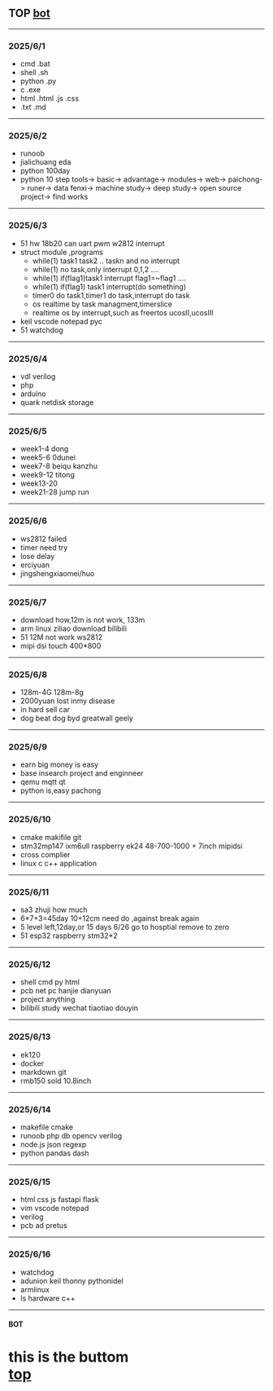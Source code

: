 ## TOP [bot](#bot)
---
### 2025/6/1
- cmd .bat 
- shell .sh
- python .py
- c .exe
- html .html .js .css
- .txt .md
---
### 2025/6/2
- runoob
- jialichuang eda
- python 100day
- python 10 step tools-> basic-> advantage-> modules-> web-> paichong-> runer-> data fenxi-> machine study-> deep study-> open source project-> find works
---
### 2025/6/3
- 51 hw 18b20 can uart pwm w2812 interrupt 
- struct module ,programs
	- while(1) task1 task2 .. taskn and  no interrupt
    - while(1) no task,only interrupt 0,1,2 ....
    - while(1) if(flag1)task1   interrupt flag1=~flag1 ....
    - while(1) if(flag1) task1 interrupt(do something)
    - timer0 do task1,timer1 do task,interrupt do task
    - os realtime by task managment,timerslice
    - realtime os by interrupt,such as freertos ucosII,ucosIII
- keil vscode notepad pyc
- 51 watchdog
---
### 2025/6/4
- vdl verilog 
- php
- arduino
- quark netdisk storage
---
### 2025/6/5
- week1-4 dong
- week5-6 0dunei
- week7-8 beiqu kanzhu
- week9-12 titong
- week13-20
- week21-28 jump run
---
### 2025/6/6
- ws2812 failed 
- timer need try 
- lose delay
- erciyuan
- jingshengxiaomei/huo
---
### 2025/6/7
- download how,12m is not work, 133m
- arm linux ziliao download bilibili 
- 51 12M not work ws2812
- mipi dsi touch 400*800
---
### 2025/6/8
- 128m-4G 128m-8g 
- 2000yuan lost inmy disease 
- in hard sell car
- dog beat dog byd greatwall geely
---
### 2025/6/9
- earn big money is easy
- base insearch project and enginneer 
- qemu mqtt qt
- python is,easy pachong
---
### 2025/6/10
- cmake makifile git
- stm32mp147 ixm6ull raspberry ek24 48-700-1000 + 7inch mipidsi
- cross complier 
- linux c c++ application
---
### 2025/6/11
- sa3 zhuji how much
- 6*7+3=45day 10+12cm need do ,against break again
- 5 level left,12day,or 15 days 6/26 go to hosptial remove to zero
- 51 esp32 raspberry stm32*2 
---
### 2025/6/12
- shell cmd py html
- pcb net pc hanjie dianyuan
- project anything
- bilibili study wechat tiaotiao douyin
---
### 2025/6/13
- ek120
- docker
- markdown git
- rmb150 sold 10.8inch
---
### 2025/6/14
- makefile cmake
- runoob php db opencv verilog
- node.js json regexp 
- python pandas dash 
---
### 2025/6/15
- html css js fastapi flask
- vim vscode notepad
- verilog
- pcb ad pretus
---
### 2025/6/16
- watchdog
- adunion keil thonny pythonidel
- armlinux
- ls hardware  c++
---
#### BOT    
this is the buttom   
[top](#top)
=========
